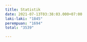 ```yaml
---
title: Statistik
date: 2021-07-13T03:38:03.000+07:00
laki-laki: "1845"
perempuan: "1694"
total: "3539"

---
```

